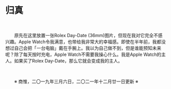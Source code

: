 # 归真

&emsp;&emsp;

&emsp;&emsp;原先在这里放置一张Rolex Day-Date (36mm)图片，但现在我对它完全不感兴趣。Apple Watch令我满意，也带给我非常大的幸福感。即使在半年前，我都没想过自己会把「一台电脑」戴在手腕上。我以为自己做不到，但是谁能预知未来呢？除了每天按时充电，Apple Watch不需要我操心什么。我是Apple Watch的主人。如果买了Rolex Day-Date，那么它就会变成我的主人。

&emsp;&emsp;

&emsp;&emsp;※ 商惟，二〇一九年三月六日，二〇二一年十二月廿一日更新 ※